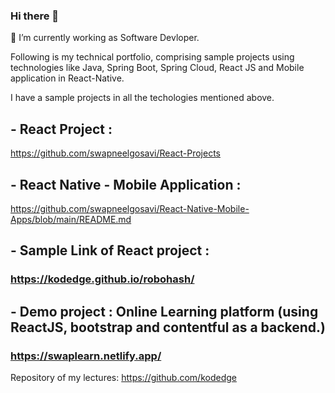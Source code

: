 ### Hi there 👋

 🔭 I’m currently working as Software Devloper.
 
 Following is my technical portfolio, comprising sample projects using 
 technologies like Java, Spring Boot,  Spring Cloud, React JS and Mobile application in React-Native.

 I have a sample projects in all the techologies mentioned above.


## - React Project :
https://github.com/swapneelgosavi/React-Projects

## - React Native - Mobile Application :
https://github.com/swapneelgosavi/React-Native-Mobile-Apps/blob/main/README.md

## - Sample Link of React project :

### https://kodedge.github.io/robohash/


## - Demo project : Online Learning platform (using ReactJS, bootstrap and contentful as a backend.)
### https://swaplearn.netlify.app/


Repository of my lectures:
https://github.com/kodedge






